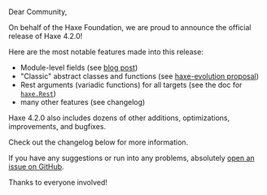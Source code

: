 Dear Community,

On behalf of the Haxe Foundation, we are proud to announce the official release of Haxe 4.2.0!

Here are the most notable features made into this release:
- Module-level fields (see [blog post](https://haxe.org/blog/module-level-fields/))
- "Classic" abstract classes and functions (see [haxe-evolution proposal](https://github.com/HaxeFoundation/haxe-evolution/blob/master/proposals/0012-abstract-classes.md#abstract-classes))
- Rest arguments (variadic functions) for all targets (see the doc for [`haxe.Rest`](https://github.com/HaxeFoundation/haxe/blob/844cbe6e907418a950d4c685a06743546c01afb1/std/haxe/Rest.hx#L8))
- many other features (see changelog)

Haxe 4.2.0 also includes dozens of other additions, optimizations, improvements, and bugfixes.

Check out the changelog below for more information.

If you have any suggestions or run into any problems, absolutely [open an issue on GitHub](https://github.com/HaxeFoundation/haxe/issues).

Thanks to everyone involved!